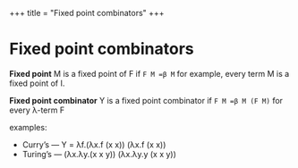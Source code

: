 +++
title = "Fixed point combinators"
+++

# Fixed point combinators
**Fixed point**
M is a fixed point of F if `F M =β M`
for example, every term M is a fixed point of I.

**Fixed point combinator**
Y is a fixed point combinator if
`F M =β M (F M)` for every λ-term F

examples:
- Curry’s — Y = λf.(λx.f (x x)) (λx.f (x x))
- Turing’s — (λx.λy.(x x y)) (λx.λy.y (x x y))
